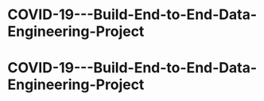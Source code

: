 # COVID-19---Build-End-to-End-Data-Engineering-Project
# COVID-19---Build-End-to-End-Data-Engineering-Project
